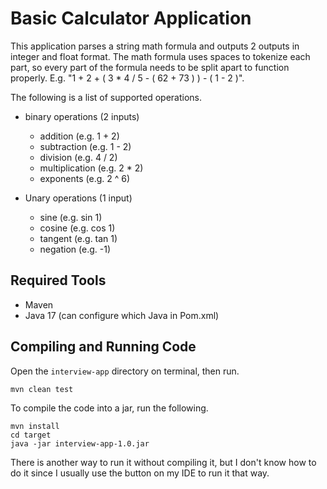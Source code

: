 # Basic Calculator Application

This application parses a string math formula and outputs 2 outputs in 
integer and float format. The math formula uses spaces to tokenize each
part, so every part of the formula needs to be split apart to function
properly. E.g. "1 + 2 + ( 3 * 4 / 5 - ( 62 + 73 ) ) - ( 1 - 2 )".

The following is a list of supported operations.
* binary operations (2 inputs)
  * addition (e.g. 1 + 2)
  * subtraction (e.g. 1 - 2)
  * division (e.g. 4 / 2)
  * multiplication (e.g. 2 * 2)
  * exponents (e.g. 2 ^ 6)

* Unary operations (1 input)
  * sine (e.g. sin 1) 
  * cosine (e.g. cos 1)
  * tangent (e.g. tan 1)
  * negation (e.g. -1)

## Required Tools
- Maven
- Java 17 (can configure which Java in Pom.xml)

## Compiling and Running Code

Open the ```interview-app``` directory on terminal, then run.

```
mvn clean test
```

To compile the code into a jar, run the following.

```
mvn install
cd target
java -jar interview-app-1.0.jar
```

There is another way to run it without compiling it, but I don't know how to do it since I usually use the 
button on my IDE to run it that way.